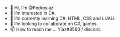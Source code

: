 - 👋 Hi, I’m @Pedroyiaz
- 👀 I’m interested in C#.
- 🌱 I’m currently learning C#, HTML, CSS and LUAU.
- 💞️ I’m looking to collaborate on C#, games. 
- 📫 How to reach me ... Yiaz#8560 / discord. 

<!---
Pedroyiaz/Pedroyiaz is a ✨ special ✨ repository because its `README.md` (this file) appears on your GitHub profile.
You can click the Preview link to take a look at your changes.
--->
